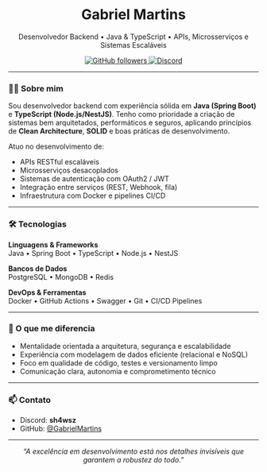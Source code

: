 <h1 align="center">Gabriel Martins</h1>
<p align="center">
  Desenvolvedor Backend • Java & TypeScript • APIs, Microsserviços e Sistemas Escaláveis
</p>

<div align="center">
  <a href="https://github.com/GabrielMartins">
    <img src="https://img.shields.io/github/followers/GabrielMartins?style=social" alt="GitHub followers" />
  </a>
  <a href="https://discord.com/users/sh4wsz">
    <img src="https://img.shields.io/badge/Discord-sh4wsz-5865F2?logo=discord&logoColor=white" alt="Discord" />
  </a>
</div>

---

### 👨‍💻 Sobre mim

Sou desenvolvedor backend com experiência sólida em **Java (Spring Boot)** e **TypeScript (Node.js/NestJS)**. Tenho como prioridade a criação de sistemas bem arquitetados, performáticos e seguros, aplicando princípios de **Clean Architecture**, **SOLID** e boas práticas de desenvolvimento.

Atuo no desenvolvimento de:

- APIs RESTful escaláveis
- Microsserviços desacoplados
- Sistemas de autenticação com OAuth2 / JWT
- Integração entre serviços (REST, Webhook, fila)
- Infraestrutura com Docker e pipelines CI/CD

---

### 🛠️ Tecnologias

**Linguagens & Frameworks**  
Java • Spring Boot • TypeScript • Node.js • NestJS

**Bancos de Dados**  
PostgreSQL • MongoDB • Redis

**DevOps & Ferramentas**  
Docker • GitHub Actions • Swagger • Git • CI/CD Pipelines

---

### 💼 O que me diferencia

- Mentalidade orientada a arquitetura, segurança e escalabilidade  
- Experiência com modelagem de dados eficiente (relacional e NoSQL)  
- Foco em qualidade de código, testes e versionamento limpo  
- Comunicação clara, autonomia e comprometimento técnico  

---

### 📫 Contato

- Discord: **sh4wsz**
- GitHub: [@GabrielMartins](https://github.com/GabrielMartins)

---

<p align="center"><em>“A excelência em desenvolvimento está nos detalhes invisíveis que garantem a robustez do todo.”</em></p>
